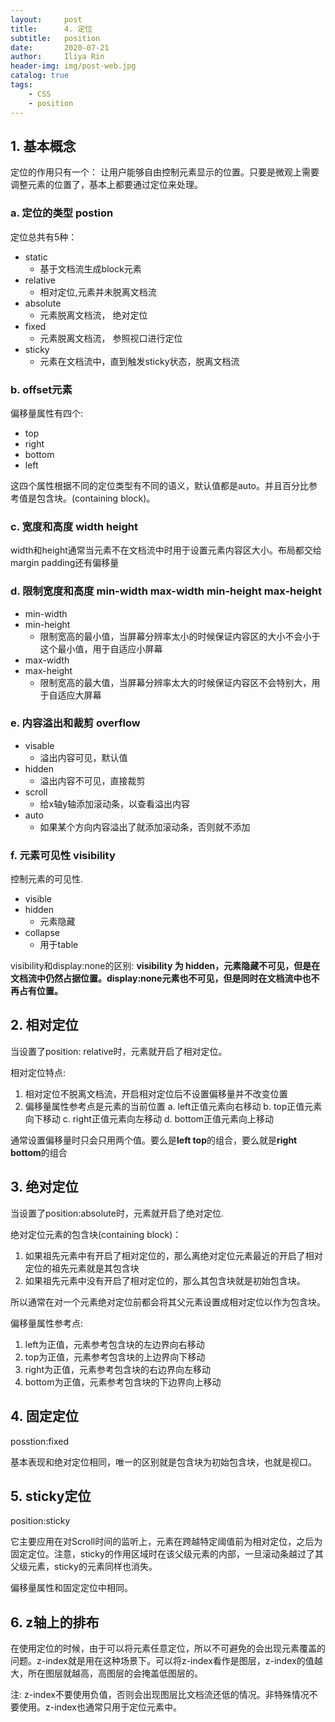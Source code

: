 ```yaml
---
layout:     post
title:      4. 定位
subtitle:   position
date:       2020-07-21
author:     Iliya Rin
header-img: img/post-web.jpg
catalog: true
tags:
    - CSS
    - position
---
```


## 1. 基本概念

定位的作用只有一个： 让用户能够自由控制元素显示的位置。只要是微观上需要调整元素的位置了，基本上都要通过定位来处理。

### a. 定位的类型 postion

定位总共有5种：
- static
    + 基于文档流生成block元素
- relative
    + 相对定位,元素并未脱离文档流
- absolute
    + 元素脱离文档流， 绝对定位
- fixed
    + 元素脱离文档流， 参照视口进行定位
- sticky
    + 元素在文档流中，直到触发sticky状态，脱离文档流

### b. offset元素

偏移量属性有四个:
- top
- right
- bottom
- left

这四个属性根据不同的定位类型有不同的语义，默认值都是auto。并且百分比参考值是包含块。(containing block)。

### c. 宽度和高度 width height

width和height通常当元素不在文档流中时用于设置元素内容区大小。布局都交给margin padding还有偏移量

### d. 限制宽度和高度 min-width max-width min-height max-height

- min-width
- min-height
    + 限制宽高的最小值，当屏幕分辨率太小的时候保证内容区的大小不会小于这个最小值，用于自适应小屏幕
- max-width
- max-height
    + 限制宽高的最大值，当屏幕分辨率太大的时候保证内容区不会特别大，用于自适应大屏幕

### e. 内容溢出和裁剪 overflow

- visable
    + 溢出内容可见，默认值
- hidden
    + 溢出内容不可见，直接裁剪
- scroll
    + 给x轴y轴添加滚动条，以查看溢出内容
- auto
    + 如果某个方向内容溢出了就添加滚动条，否则就不添加

### f. 元素可见性 visibility

控制元素的可见性.

- visible
- hidden
    + 元素隐藏
- collapse
    + 用于table

visibility和display:none的区别:
**visibility 为 hidden，元素隐藏不可见，但是在文档流中仍然占据位置。display:none元素也不可见，但是同时在文档流中也不再占有位置。**

## 2. 相对定位

当设置了position: relative时，元素就开启了相对定位。

相对定位特点:
1. 相对定位不脱离文档流，开启相对定位后不设置偏移量并不改变位置
2. 偏移量属性参考点是元素的当前位置
    a. left正值元素向右移动
    b. top正值元素向下移动
    c. right正值元素向左移动
    d. bottom正值元素向上移动

通常设置偏移量时只会只用两个值。要么是**left top**的组合，要么就是**right bottom**的组合  

## 3. 绝对定位

当设置了position:absolute时，元素就开启了绝对定位.

绝对定位元素的包含块(containing block)：
1. 如果祖先元素中有开启了相对定位的，那么离绝对定位元素最近的开启了相对定位的祖先元素就是其包含块
2. 如果祖先元素中没有开启了相对定位的，那么其包含块就是初始包含块。

所以通常在对一个元素绝对定位前都会将其父元素设置成相对定位以作为包含块。

偏移量属性参考点:
1. left为正值，元素参考包含块的左边界向右移动
2. top为正值，元素参考包含块的上边界向下移动
3. right为正值，元素参考包含块的右边界向左移动
4. bottom为正值，元素参考包含块的下边界向上移动


## 4. 固定定位

posstion:fixed

基本表现和绝对定位相同，唯一的区别就是包含块为初始包含块，也就是视口。

## 5. sticky定位

position:sticky

它主要应用在对Scroll时间的监听上，元素在跨越特定阈值前为相对定位，之后为固定定位。注意，sticky的作用区域时在该父级元素的内部，一旦滚动条越过了其父级元素，sticky的元素同样也消失。

偏移量属性和固定定位中相同。

## 6. z轴上的排布

在使用定位的时候，由于可以将元素任意定位，所以不可避免的会出现元素覆盖的问题。z-index就是用在这种场景下。可以将z-index看作是图层，z-index的值越大，所在图层就越高，高图层的会掩盖低图层的。

注: z-index不要使用负值，否则会出现图层比文档流还低的情况。非特殊情况不要使用。z-index也通常只用于定位元素中。
